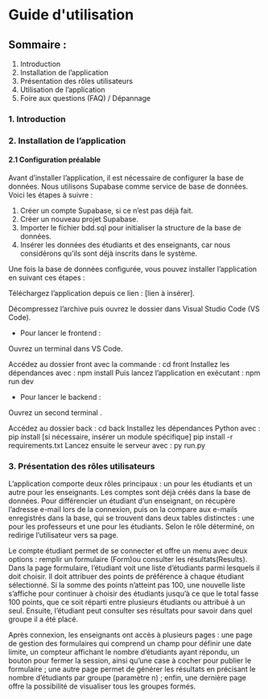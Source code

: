 # Guide d'utilisation 
## Sommaire : 
1. Introduction
2. Installation de l’application
3. Présentation des rôles utilisateurs
4. Utilisation de l’application
5. Foire aux questions (FAQ) / Dépannage
### 1. Introduction 
### 2. Installation de l’application

#### 2.1 Configuration préalable

Avant d’installer l’application, il est nécessaire de configurer la base de données.
Nous utilisons Supabase comme service de base de données.
 Voici les étapes à suivre :
1. Créer un compte Supabase, si ce n’est pas déjà fait.
2. Créer un nouveau projet Supabase.
4. Importer le fichier bdd.sql pour initialiser la structure de la base de données.
6. Insérer les données des étudiants et des enseignants, car nous considérons qu’ils sont déjà inscrits dans le système.

Une fois la base de données configurée, vous pouvez installer l’application en suivant ces étapes :

Téléchargez l’application depuis ce lien : [lien à insérer].

Décompressez l’archive puis ouvrez le dossier dans Visual Studio Code (VS Code).

- Pour lancer le frontend :

Ouvrez un terminal dans VS Code.

Accédez au dossier front avec la commande : cd front
Installez les dépendances avec : npm install
Puis lancez l’application en exécutant : npm run dev

- Pour lancer le backend :

Ouvrez un second terminal .

Accédez au dossier back : cd back
Installez les dépendances Python avec : pip install [si nécessaire, insérer un module spécifique]
pip install -r requirements.txt
Lancez ensuite le serveur avec : py run.py

### 3. Présentation des rôles utilisateurs
L’application comporte deux rôles principaux : un pour les étudiants et un autre pour les enseignants.
Les comptes sont déjà créés dans la base de données. Pour différencier un étudiant d’un enseignant, on récupère l’adresse e-mail lors de la connexion, puis on la compare aux e-mails enregistrés dans la base, qui se trouvent dans deux tables distinctes : une pour les professeurs et une pour les étudiants. Selon le rôle déterminé, on redirige l’utilisateur vers sa page.

Le compte étudiant permet de se connecter et offre un menu avec deux options : remplir un formulaire (Form)ou consulter les résultats(Results).
Dans la page formulaire, l’étudiant voit une liste d’étudiants parmi lesquels il doit choisir. Il doit attribuer des points de préférence à chaque étudiant sélectionné. Si la somme des points n’atteint pas 100, une nouvelle liste s’affiche pour continuer à choisir des étudiants jusqu’à ce que le total fasse 100 points, que ce soit réparti entre plusieurs étudiants ou attribué à un seul. Ensuite, l’étudiant peut consulter ses résultats pour savoir dans quel groupe il a été placé.

Après connexion, les enseignants ont accès à plusieurs pages : une page de gestion des formulaires qui comprend un champ pour définir une date limite, un compteur affichant le nombre d’étudiants ayant répondu, un bouton pour fermer la session, ainsi qu’une case à cocher pour publier le formulaire ; une autre page permet de générer les résultats en précisant le nombre d’étudiants par groupe (paramètre n) ; enfin, une dernière page offre la possibilité de visualiser tous les groupes formés.







